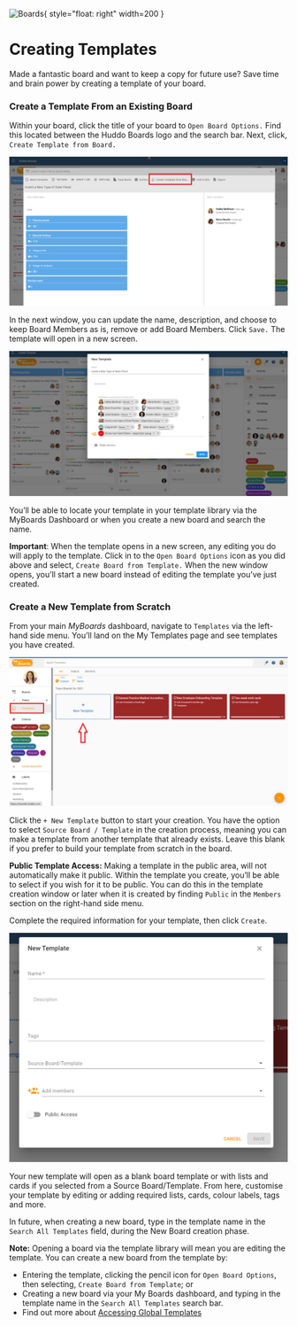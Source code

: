 ![Boards](../../../assets/images/boards-logo.jpg){ style="float: right" width=200 }

# Creating Templates

Made a fantastic board and want to keep a copy for future use? Save time and brain power by creating a template of your board.

### Create a Template From an Existing Board
Within your board, click the title of your board to `Open Board Options.` Find this located between the Huddo Boards logo and the search bar. Next, click, `Create Template from Board.`

![](./createtemplate1.png)

In the next window, you can update the name, description, and choose to keep Board Members as is, remove or add Board Members. Click `Save.` The template will open in a new screen.

![](./createtemplate2.png)

You’ll be able to locate your template in your template library via the MyBoards Dashboard or when you create a new board and search the name.

**Important**: When the template opens in a new screen, any editing you do will apply to the template. Click in to the `Open Board Options` icon as you did above and select, `Create Board from Template.` When the new window opens, you’ll start a new board instead of editing the template you’ve just created.

### Create a New Template from Scratch

From your main *MyBoards* dashboard, navigate to `Templates` via the left-hand side menu.
You’ll land on the My Templates page and see templates you have created.

![](./createtemplate3.png)

Click the `+ New Template` button to start your creation. You have the option to select `Source Board / Template` in the creation process, meaning you can make a template from another template that already exists. Leave this blank if you prefer to build your template from scratch in the board. 

**Public Template Access:** Making a template in the public area, will not automatically make it public. Within the template you create, you’ll be able to select if you wish for it to be public. You can do this in the template creation window or later when it is created by finding `Public` in the `Members` section on the right-hand side menu.

Complete the required information for your template, then click `Create`.  

![](./createtemplate4.png)

Your new template will open as a blank board template or with lists and cards if you selected from a Source Board/Template. From here, customise your template by editing or adding required lists, cards, colour labels, tags and more.

In future, when creating a new board, type in the template name in the `Search All Templates` field, during the New Board creation phase.

**Note:** Opening a board via the template library will mean you are editing the template. You can create a new board from the template by:

*	Entering the template, clicking the pencil icon for `Open Board Options`, then selecting, `Create Board from Template`; or
*	Creating a new board via your My Boards dashboard, and typing in the template name in the `Search All Templates` search bar.
*	Find out more about [Accessing Global Templates](global.md)
